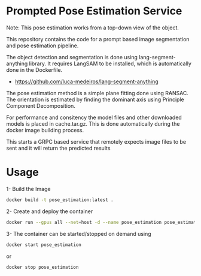 Prompted Pose Estimation Service
===============
Note: This pose estimation works from a top-down view of the object.

This repository contains the code for a prompt based image segmentation and pose estimation pipeline.

The object detection and segmentation is done using lang-segment-anything library. It requires LangSAM to be installed, which is automatically done in the Dockerfile.
 * https://github.com/luca-medeiros/lang-segment-anything

The pose estimation method is a simple plane fitting done using RANSAC. The orientation is estimated by finding the dominant axis using Principle Component Decomposition.

For performance and consitency the model files and other downloaded models is placed in cache.tar.gz. This is done automatically during the docker image building process.

This starts a GRPC based service that remotely expects image files to be sent and it will return the predicted results

# Usage
1- Build the Image
```bash
docker build -t pose_estimation:latest .
```

2- Create and deploy the container
```bash
docker run --gpus all --net=host -d --name pose_estimation pose_estimation:latest
```

3- The container can be started/stopped on demand using
```bash
docker start pose_estimation
```
or
```bash
docker stop pose_estimation
```